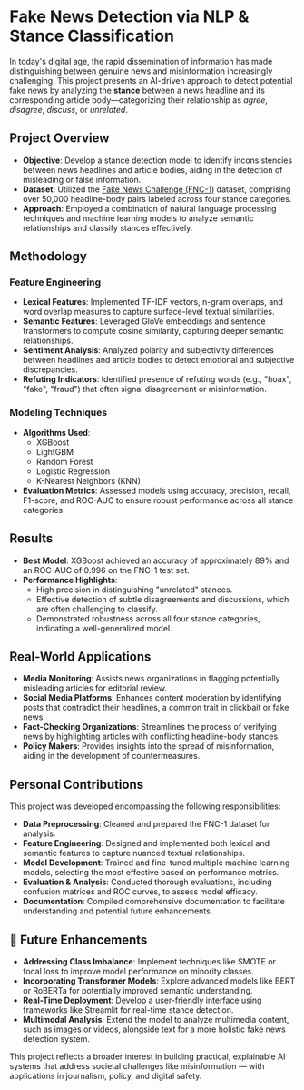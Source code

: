 # Fake News Detection via NLP & Stance Classification

In today's digital age, the rapid dissemination of information has made distinguishing between genuine news and misinformation increasingly challenging. This project presents an AI-driven approach to detect potential fake news by analyzing the **stance** between a news headline and its corresponding article body—categorizing their relationship as *agree*, *disagree*, *discuss*, or *unrelated*.

## Project Overview

- **Objective**: Develop a stance detection model to identify inconsistencies between news headlines and article bodies, aiding in the detection of misleading or false information.
- **Dataset**: Utilized the [Fake News Challenge (FNC-1)](https://github.com/FakeNewsChallenge/fnc-1) dataset, comprising over 50,000 headline-body pairs labeled across four stance categories.
- **Approach**: Employed a combination of natural language processing techniques and machine learning models to analyze semantic relationships and classify stances effectively.

## Methodology

### Feature Engineering

- **Lexical Features**: Implemented TF-IDF vectors, n-gram overlaps, and word overlap measures to capture surface-level textual similarities.
- **Semantic Features**: Leveraged GloVe embeddings and sentence transformers to compute cosine similarity, capturing deeper semantic relationships.
- **Sentiment Analysis**: Analyzed polarity and subjectivity differences between headlines and article bodies to detect emotional and subjective discrepancies.
- **Refuting Indicators**: Identified presence of refuting words (e.g., "hoax", "fake", "fraud") that often signal disagreement or misinformation.

### Modeling Techniques

- **Algorithms Used**:
  - XGBoost
  - LightGBM
  - Random Forest
  - Logistic Regression
  - K-Nearest Neighbors (KNN)
- **Evaluation Metrics**: Assessed models using accuracy, precision, recall, F1-score, and ROC-AUC to ensure robust performance across all stance categories.

## Results

- **Best Model**: XGBoost achieved an accuracy of approximately 89% and an ROC-AUC of 0.996 on the FNC-1 test set.
- **Performance Highlights**:
  - High precision in distinguishing "unrelated" stances.
  - Effective detection of subtle disagreements and discussions, which are often challenging to classify.
  - Demonstrated robustness across all four stance categories, indicating a well-generalized model.

## Real-World Applications

- **Media Monitoring**: Assists news organizations in flagging potentially misleading articles for editorial review.
- **Social Media Platforms**: Enhances content moderation by identifying posts that contradict their headlines, a common trait in clickbait or fake news.
- **Fact-Checking Organizations**: Streamlines the process of verifying news by highlighting articles with conflicting headline-body stances.
- **Policy Makers**: Provides insights into the spread of misinformation, aiding in the development of countermeasures.

## Personal Contributions

This project was developed encompassing the following responsibilities:

- **Data Preprocessing**: Cleaned and prepared the FNC-1 dataset for analysis.
- **Feature Engineering**: Designed and implemented both lexical and semantic features to capture nuanced textual relationships.
- **Model Development**: Trained and fine-tuned multiple machine learning models, selecting the most effective based on performance metrics.
- **Evaluation & Analysis**: Conducted thorough evaluations, including confusion matrices and ROC curves, to assess model efficacy.
- **Documentation**: Compiled comprehensive documentation to facilitate understanding and potential future enhancements.

## 🚀 Future Enhancements

- **Addressing Class Imbalance**: Implement techniques like SMOTE or focal loss to improve model performance on minority classes.
- **Incorporating Transformer Models**: Explore advanced models like BERT or RoBERTa for potentially improved semantic understanding.
- **Real-Time Deployment**: Develop a user-friendly interface using frameworks like Streamlit for real-time stance detection.
- **Multimodal Analysis**: Extend the model to analyze multimedia content, such as images or videos, alongside text for a more holistic fake news detection system.

This project reflects a broader interest in building practical, explainable AI systems that address societal challenges like misinformation — with applications in journalism, policy, and digital safety.

